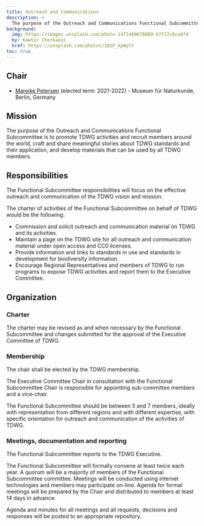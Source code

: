 ```yaml
---
title: Outreach and Communications
description: >
  The purpose of the Outreach and Communications Functional Subcommittee is to promote TDWG activities and recruit members around the world, craft and share meaningful stories about TDWG standards and their application, and develop materials that can be used by all TDWG members.
background:
  img: https://images.unsplash.com/photo-1471469678089-67f27c6ca4f4
  by: Kawtar Cherkaoui
  href: https://unsplash.com/photos/1Q1P_XpWylY
toc: true
---
```


## Chair

- [Mareike Petersen](mailto:Mareike.Petersen@mfn.berlin) (elected term: 2021-2022) - Museum für Naturkunde, Berlin, Germany

## Mission

The purpose of the Outreach and Communications Functional Subcommittee is to promote TDWG activities and recruit members around the world, craft and share meaningful stories about TDWG standards and their application, and develop materials that can be used by all TDWG members.

## Responsibilities

The Functional Subcommittee responsibilities will focus on the effective outreach and communication of the TDWG vision and mission.

The charter of activities of the Functional Subcommittee on behalf of TDWG would be the following:

- Commission and solicit outreach and communication material on TDWG and its activities.
- Maintain a page on the TDWG site for all outreach and communication material under open access and CC0 licenses.
- Provide information and links to standards in use and standards in development for biodiversity information.
- Encourage Regional Representatives and members of TDWG to run programs to expose TDWG activities and report them to the Executive Committee.

## Organization

### Charter

The charter may be revised as and when necessary by the Functional Subcommittee and changes submitted for the approval of the Executive Committee of TDWG.

### Membership

The chair shall be elected by the TDWG membership.

The Executive Committee Chair in consultation with the Functional Subcommittee Chair is responsible for appointing sub-committee members and a vice-chair.

The Functional Subcommittee should be between 5 and 7 members, ideally with representation from different regions and with different expertise, with specific orientation for outreach and communication of the activities of TDWG.

### Meetings, documentation and reporting

The Functional Subcommittee reports to the TDWG Executive.

The Functional Subcommittee will formally convene at least twice each year. A quorum will be a majority of members of the Functional Subcommittee committee. Meetings will be conducted using internet technologies and members may participate on-line. Agenda for formal meetings will be prepared by the Chair and distributed to members at least 14 days in advance.

Agenda and minutes for all meetings and all requests, decisions and responses will be posted to an appropriate repository.
